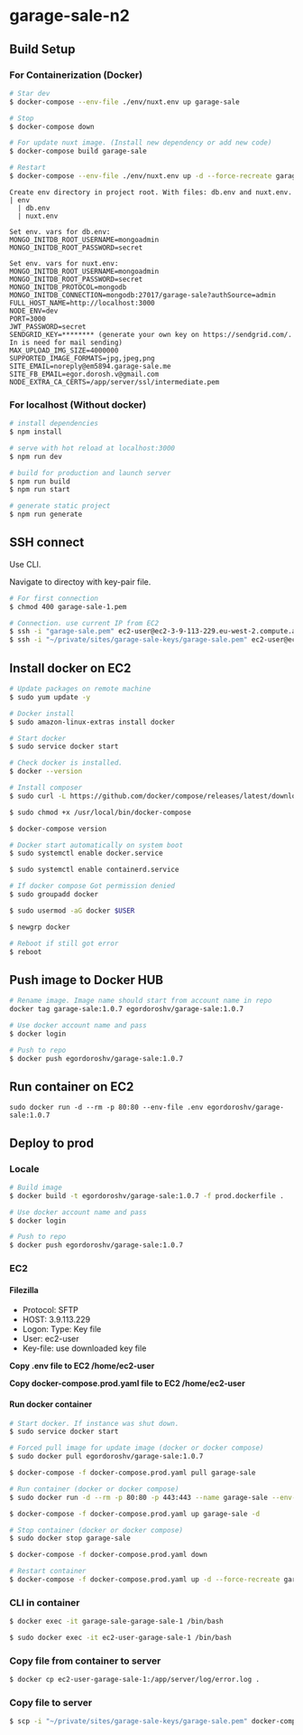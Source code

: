 # garage-sale-n2

## Build Setup

### For Сontainerization (Docker)

```bash
# Star dev
$ docker-compose --env-file ./env/nuxt.env up garage-sale

# Stop
$ docker-compose down

# For update nuxt image. (Install new dependency or add new code)
$ docker-compose build garage-sale

# Restart
$ docker-compose --env-file ./env/nuxt.env up -d --force-recreate garage-sale
```

```
Create env directory in project root. With files: db.env and nuxt.env.
| env
  | db.env
  | nuxt.env

Set env. vars for db.env:
MONGO_INITDB_ROOT_USERNAME=mongoadmin
MONGO_INITDB_ROOT_PASSWORD=secret

Set env. vars for nuxt.env:
MONGO_INITDB_ROOT_USERNAME=mongoadmin
MONGO_INITDB_ROOT_PASSWORD=secret
MONGO_INITDB_PROTOCOL=mongodb
MONGO_INITDB_CONNECTION=mongodb:27017/garage-sale?authSource=admin
FULL_HOST_NAME=http://localhost:3000
NODE_ENV=dev
PORT=3000
JWT_PASSWORD=secret
SENDGRID_KEY=******** (generate your own key on https://sendgrid.com/. In is need for mail sending)
MAX_UPLOAD_IMG_SIZE=4000000
SUPPORTED_IMAGE_FORMATS=jpg,jpeg,png
SITE_EMAIL=noreply@em5894.garage-sale.me
SITE_FB_EMAIL=egor.dorosh.v@gmail.com
NODE_EXTRA_CA_CERTS=/app/server/ssl/intermediate.pem
```

### For localhost (Without docker)

```bash
# install dependencies
$ npm install

# serve with hot reload at localhost:3000
$ npm run dev

# build for production and launch server
$ npm run build
$ npm run start

# generate static project
$ npm run generate
```

## SSH connect

Use CLI.

Navigate to directoy with key-pair file.

```bash
# For first connection
$ chmod 400 garage-sale-1.pem

# Connection. use current IP from EC2
$ ssh -i "garage-sale.pem" ec2-user@ec2-3-9-113-229.eu-west-2.compute.amazonaws.com
$ ssh -i "~/private/sites/garage-sale-keys/garage-sale.pem" ec2-user@ec2-3-9-113-229.eu-west-2.compute.amazonaws.com
```

## Install docker on EC2

```bash
# Update packages on remote machine
$ sudo yum update -y

# Docker install
$ sudo amazon-linux-extras install docker

# Start docker
$ sudo service docker start

# Check docker is installed.
$ docker --version

# Install composer
$ sudo curl -L https://github.com/docker/compose/releases/latest/download/docker-compose-$(uname -s)-$(uname -m) -o /usr/local/bin/docker-compose

$ sudo chmod +x /usr/local/bin/docker-compose

$ docker-compose version

# Docker start automatically on system boot
$ sudo systemctl enable docker.service

$ sudo systemctl enable containerd.service

# If docker compose Got permission denied
$ sudo groupadd docker

$ sudo usermod -aG docker $USER

$ newgrp docker

# Reboot if still got error
$ reboot
```

## Push image to Docker HUB

```bash
# Rename image. Image name should start from account name in repo
docker tag garage-sale:1.0.7 egordoroshv/garage-sale:1.0.7

# Use docker account name and pass
$ docker login

# Push to repo
$ docker push egordoroshv/garage-sale:1.0.7
```

## Run container on EC2

```bush
sudo docker run -d --rm -p 80:80 --env-file .env egordoroshv/garage-sale:1.0.7
```

## Deploy to prod

### Locale
```bash
# Build image
$ docker build -t egordoroshv/garage-sale:1.0.7 -f prod.dockerfile .

# Use docker account name and pass
$ docker login

# Push to repo
$ docker push egordoroshv/garage-sale:1.0.7
```

### EC2
#### Filezilla
- Protocol: SFTP
- HOST: 3.9.113.229
- Logon: Type: Key file
- User: ec2-user
- Key-file: use downloaded key file

**Copy .env file to EC2 /home/ec2-user**

**Copy docker-compose.prod.yaml file to EC2 /home/ec2-user**

#### Run docker container
```bash
# Start docker. If instance was shut down.
$ sudo service docker start

# Forced pull image for update image (docker or docker compose)
$ sudo docker pull egordoroshv/garage-sale:1.0.7

$ docker-compose -f docker-compose.prod.yaml pull garage-sale

# Run container (docker or docker compose)
$ sudo docker run -d --rm -p 80:80 -p 443:443 --name garage-sale --env-file ./.env egordoroshv/garage-sale:1.0.7

$ docker-compose -f docker-compose.prod.yaml up garage-sale -d

# Stop container (docker or docker compose)
$ sudo docker stop garage-sale

$ docker-compose -f docker-compose.prod.yaml down

# Restart container
$ docker-compose -f docker-compose.prod.yaml up -d --force-recreate garage-sale
```

### CLI in container
```bash
$ docker exec -it garage-sale-garage-sale-1 /bin/bash

$ sudo docker exec -it ec2-user-garage-sale-1 /bin/bash
```

### Copy file from container to server
```bash
$ docker cp ec2-user-garage-sale-1:/app/server/log/error.log .
```

### Copy file to server

```bash
$ scp -i "~/private/sites/garage-sale-keys/garage-sale.pem" docker-compose.prod.yaml ec2-user@ec2-3-9-113-229.eu-west-2.compute.amazonaws.com:/home/ec2-user
```
